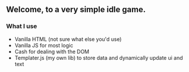 ## Welcome, to a very simple idle game.

### What I use
- Vanilla HTML (not sure what else you'd use)
- Vanilla JS for most logic
- Cash for dealing with the DOM
- Templater.js (my own lib) to store data and dynamically update ui and text